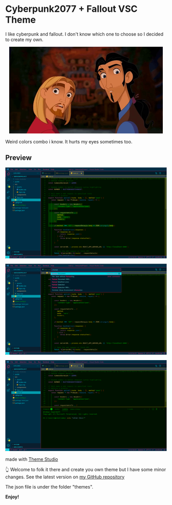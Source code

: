 # Cyberpunk2077 + Fallout VSC Theme

I like cyberpunk and fallout. I don't know which one to choose so I decided to create my own.

<center><img src="./images/both-is-good.gif" alt="a gif of both is good "></center>

Weird colors combo i know. It hurts my eyes sometimes too.

## Preview

![default view](./images/M2JPeIix-default.jpeg)

![command palette view](./images/M2JPeIix-commandPalette.jpeg)

![panel terminal view](./images/M2JPeIix-panelTerminal.jpeg)

made with [Theme Studio](https://themes.vscode.one/theme/anon1111/M2JPeIix)

👆 Welcome to folk it there and create you own theme but I have some minor changes. See the latest version on [my GitHub repository](https://github.com/anonV111/fallout-2-77-VSC-color-theme)

The json file is under the folder "themes".

**Enjoy!**
